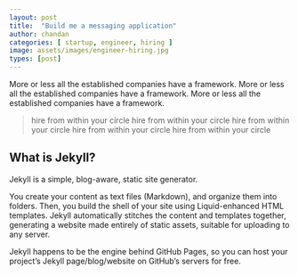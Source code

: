 ```yaml
---
layout: post
title:  "Build me a messaging application"
author: chandan
categories: [ startup, engineer, hiring ]
image: assets/images/engineer-hiring.jpg
types: [post]
---
```


More or less all the established companies have a framework. More or less all the established companies have a framework.
More or less all the established companies have a framework.

> hire from within your circle hire from within your circle hire from within your circle hire from within your circle hire from within your circle


## What is Jekyll?

Jekyll is a simple, blog-aware, static site generator.

You create your content as text files (Markdown), and organize them into folders. Then, you build the shell of your site using Liquid-enhanced HTML templates. Jekyll automatically stitches the content and templates together, generating a website made entirely of static assets, suitable for uploading to any server.

Jekyll happens to be the engine behind GitHub Pages, so you can host your project’s Jekyll page/blog/website on GitHub’s servers for free.